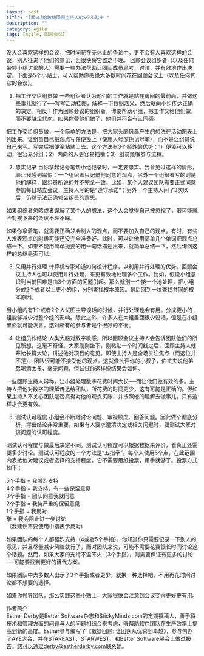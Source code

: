```yaml
---
layout: post
title: "[翻译]给敏捷回顾主持人的5个小贴士 "
description: ""
category: Agile 
tags: [Agile, 回顾会议]
---
```

没人会喜欢这样的会议，把时间花在无休止的争论中。更不会有人喜欢这样的会议，别人征询了他们的意见，但很快将它置之不理。 回顾会议组织者（以及任何带领小组讨论的人）需要一些办法帮助让团队成员思考、讨论、并有效地作出决定。下面是5个小贴士，可以帮助你把绝大多数时间花在回顾会议上（以及任何其它的会议）。 

1. 把工作交给组员做 
一些组织者认为他们的工作就是站在房间的最前面，并做这些事儿就行了──写写活动挂图，解释一下数据涵义，然后就向小组传达正确的决定。相反！作为回顾会议的组织者，你要帮助小组，把工作交给他们做，而不要越俎代庖。如果你替他们做了，他们并不会有认同感。 

把工作交给组员做，一个简单的方法是，把大家头脑风暴产生的想法在活动图表上列出来。让组员自己把观点写在便笺上（使用大号深色记号笔），而不是让组员说自己来写。写完后把便笺粘贴上去。这个方法有3个额外的优势：1）便笺可以移动，很容易分组；2）内向的人更容易插嘴；3）组员能够参与流程。 

2. 忠实记录 
当你拿起记号笔帮小组记录时，一定要忠实。我曾见过这样的情形，颇让我感到震惊：一个组织者只记录他同意的观点，另外一个组织者写的则是他的解释，跟组员所说的并不完全一致。比如，某个人建议团队需要正式同意参加每日站立会议，主持人写的是“遵守承诺”；另外一个主持人问了3次以后，仍然无法正确领会组员的意思。 

如果组织者忽略或者误解了某个人的想法，这个人会觉得自己被忽视了，很可能就会对接下来的会议不理不睬。 

如果你拿着笔，就需要正确领会别人的观点，而不要加入自己的观点。有时，有些人发表观点的时候可能还没完全准备好。此时，可以让他用简单几个单词把观点总结一下。如果不能用简单扼要的用一句话描述出来，就简单总结一下，然后询问这样的总结是否可以。 

3. 采用并行处理 
计算机专家知道如何设计程序，以利用并行处理的优势。回顾会议主持人也可以使用并行处理，来更有效地处理多个工作。比如，假设小组意识到当前困难是由3个方面的问题引起。那么就别一个接一个地处理，把小组分成2个或者以上更小的组，分别查找根本原因。最后回到一块查找共同的根本原因。 

当小组内有1个或者2个人试图主导谈话的时候，并行处理也会有用。分成更小的组能够减少对整个组的影响。除此之外，许多人在大组里面很少说话，但是在小组里面就可能发言，这对所有的参与者是个很好的平衡。 

4. 让组员作结论 
人类大脑对数字敏感，所以回顾会议主持人会告诉团队他们的所见所想，这毫不奇怪。大家刚刚坐下，刚粘贴一个时间线之后，回顾主持人就开始长篇大论，讲述他对项目的意见。即使主持人是全场关注焦点（而这位并不是），团队很可能不接受他的观点。这就像批评你的小叔子，你丈夫说他弟弟喝酒太多，毫无问题，但试试你这样说结果会如何。 

一些回顾主持人辩称，让小组处理数字花费时间太长──而让他们做有效的多。主持人把他对数字的理解传达给团队，所花费的时间更少，这有可能是正确的。但如果主持人不关心团队是否真得对他的观点买账，并按照他的理解去做事儿，只有这样才会更有效。 

5. 测试认可程度 
小组会不断地讨论问题、审视顾虑、回答问题。因此做个彻底分析，得出结论非常重要。如果有人要求澄清决定或相关问题时，要测试大家对该问题的认可程度。 

测试认可程度与做最后决定不同。测试认可程度可以根据数据来评价，看真正还需要多少讨论。测试认可程度的一个方法是“五指拳”。每个人使用6个点，在此范围内表达他对建议或者选择的支持程度，它不需要用纸投票，用手就够了。投票方式如下： 

5个手指 = 我强烈支持  
4个手指 = 我支持，有一些保留意见  
3个手指 = 团队同意我就同意  
2个手指 = 我持严重的保留意见  
1个手指 = 我反对  
拳 = 我会阻止进一步讨论  
（我建议不要使用中指表示反对) 

如果团队的每个人都强烈支持（4或者5个手指），你知道你只需要记录一下别人的意见，并且尽量减少风险就行了，而对团队来说，可能不需要花费很长时间讨论这个话题。然而，如果大家的支持不温不火（3个手指），则需要保证有更多的讨论──可能要找到更好的替代方案。 

如果团队中大多数人出示了3个手指或者更少，就换一种选择吧，不用再花时间讨论都不想要的选择。 

如果你领导团队，那么实践这些小贴士，大家很快会注意到会议变得更好更有用。 

作者简介  
Esther Derby是Better Software杂志和StickyMinds.com的定期撰稿人，善于将技术和管理方面的问题与人的问题相结合来考虑，够帮助软件团队在生产效率上提高到新的高度。Esther参与编写了《敏捷回顾: 让团队从优秀到卓越》，参与创办了AYE大会，并在STAREAST、STARWEST、和Better Software展会上做过报告。您可以通过derby@estherderby.com联系她。 